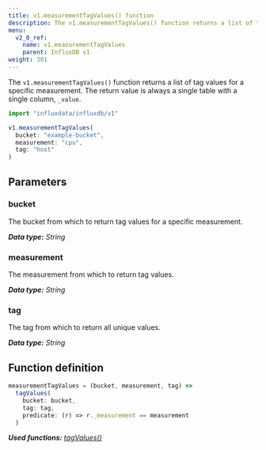```yaml
---
title: v1.measurementTagValues() function
description: The v1.measurementTagValues() function returns a list of tag values for a specific measurement.
menu:
  v2_0_ref:
    name: v1.measurementTagValues
    parent: InfluxDB v1
weight: 301
---
```


The `v1.measurementTagValues()` function returns a list of tag values for a specific measurement.
The return value is always a single table with a single column, `_value`.



```js
import "influxdata/influxdb/v1"

v1.measurementTagValues(
  bucket: "example-bucket",
  measurement: "cpu",
  tag: "host"
)
```

## Parameters

### bucket
The bucket from which to return tag values for a specific measurement.

_**Data type:** String_

### measurement
The measurement from which to return tag values.

_**Data type:** String_

### tag
The tag from which to return all unique values.

_**Data type:** String_


## Function definition
```js
measurementTagValues = (bucket, measurement, tag) =>
  tagValues(
    bucket: bucket,
    tag: tag,
    predicate: (r) => r._measurement == measurement
  )
```

_**Used functions:**
[tagValues()](/v2.0/reference/flux/functions/influxdb-v1/tagvalues)_
